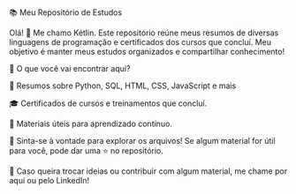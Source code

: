 📚 Meu Repositório de Estudos



Olá! 👋 Me chamo Kétlin.
Este repositório reúne meus resumos de diversas linguagens de programação e certificados dos cursos que concluí. Meu objetivo é manter meus estudos organizados e compartilhar conhecimento!

📌 O que você vai encontrar aqui?

📝 Resumos sobre Python, SQL, HTML, CSS, JavaScript e mais

🎓 Certificados de cursos e treinamentos que concluí.

📖 Materiais úteis para aprendizado contínuo.

🚀
Sinta-se à vontade para explorar os arquivos! Se algum material for útil para você, pode dar uma ⭐ no repositório.

📩 
Caso queira trocar ideias ou contribuir com algum material, me chame por aqui ou pelo LinkedIn!
